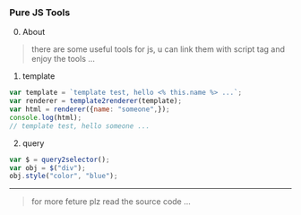 ### Pure JS Tools

0. About

> there are some useful tools for js, u can link them with script tag and enjoy the tools ...

1. template

```javascript
var template = `template test, hello <% this.name %> ...`;
var renderer = template2renderer(template);
var html = renderer({name: "someone",});
console.log(html);
// template test, hello someone ...
```

2. query

```javascript
var $ = query2selector();
var obj = $("div");
obj.style("color", "blue");
```

---

> for more feture plz read the source code ...
